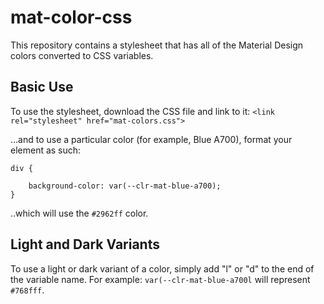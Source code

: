 # mat-color-css
This repository contains a stylesheet that has all of the Material Design colors converted to CSS variables.

## Basic Use
To use the stylesheet, download the CSS file and link to it:
`<link rel="stylesheet" href="mat-colors.css">`

...and to use a particular color (for example, Blue A700), format your element as such:

```
div {

	background-color: var(--clr-mat-blue-a700);
}
```

..which will use the `#2962ff` color.


## Light and Dark Variants
To use a light or dark variant of a color, simply add "l" or "d" to the end of the variable name. For example: `var(--clr-mat-blue-a700l` will represent `#768fff`.